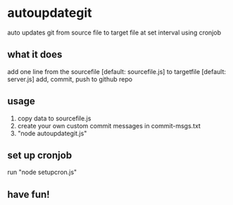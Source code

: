 # autoupdategit
auto updates git from source file to target file at set interval using cronjob

## what it does
add one line from the sourcefile [default: sourcefile.js] to targetfile [default: server.js]
add, commit, push to github repo

## usage
1. copy data to sourcefile.js
2. create your own custom commit messages in commit-msgs.txt
3. "node autoupdategit.js"

## set up cronjob
run "node setupcron.js"

## have fun!
